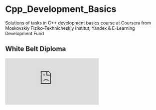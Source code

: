 # Cpp_Development_Basics
Solutions of tasks in С++ development basics course at Coursera from Moskovskiy Fiziko-Tekhnicheskiy Institut, Yandex & E-Learning Development Fund

## White Belt Diploma
![Diploma](https://github.com/lenaNzrva/Cpp_Development_Basics/blob/main/WhiteBelt/Coursera.pdf)

